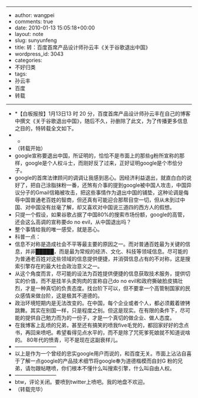 - --
- author: wangpei
- comments: true
- date: 2010-01-13 15:05:18+00:00
- layout: note
- slug: sunyunfeng
- title: 转：百度首席产品设计师孙云丰《关于谷歌退出中国》
- wordpress_id: 3043
- categories:
- 不好归类
- tags:
- 孙云丰
- 百度
- 转载
- --
- *【白板报按】1月13日13 时 20 分，百度首席产品设计师孙云丰在自己的博客中撰文《关于谷歌退出中国》，随后不久，孙删除了此文，为了传播更多信息之目的，特转载全文如下。
- * 
- （转载开始）
- google宣称要退出中国，所证明的，恰恰不是市面上的那些g粉所宣称的那样，google是个人权斗士，而刚好反了过来，正好证明google是个市侩分子。
- google的首席法律顾问的调调让我感到恶心。因经济利益退出，就直白白的说好了，把自己涂脂抹粉一番，还煞有介事的提到google被中国人攻击，中国异议分子的Gmail信箱被攻击，把这些事情作为退出中国的铺垫，这种论调是侮辱中国普通老百姓的智商，但还真有可能迎合那帮目空一切，但从未到过中国、对中国没有丝毫了解，却又喜欢对中国说三道四的西方人的假想。
- 只提一个假设，如果谷歌占据了中国80%的搜索市场份额，google的高管，还会这么高调的宣称要do no evil，从中国退出吗？
- 整个事情给我的唯一感受，就是恶心。
- 科普一点：
- 信息不对称是造成社会不平等最主要的原因之一。而对普通百姓最为关键的信息，并非█████，而是最为常规的经济、文化、科技等领域信息。尽可能的为普通老百姓对这些领域的信息提供便捷，并消弭信息占有的不对称，这是搜索引擎存在的最大社会政治意义之一。
- 从这个角度而言，尽可能的设法为百姓提供便捷的信息获取技术服务，提供切实的价值，而不是挂羊头卖狗肉的宣称自己do no evil和政府撕破脸皮搞壮烈，才是一种真切的负责态度。找台阶下可以，但不要拿一个高管制国家的民众感情来做台阶，这是极其不道德的。
- 政治环境短期内是无法改变的。在中国，每个企业或者个人，都必须戴着镣铐跳舞。其实在别国一样，只是程度之别。但这是现实。在有限的条件下，尽可能的提供自己勉力而为的一份子，才是一个真切的做企业、做人态度。
- 在我博客上乱喷的兄弟，甚至还有搞笑的喷我five毛党的，都回家好好的念点书，再回来喷吧。希望看得见点水平的，而不是除了咒死爹死娘就不知道说啥的。 80年代的愤青，可不是现在这副衰样儿。
- ————————
- 以上是作为一个曾经的忠实google用户而说的，和百度无关。市面上沾沾自喜于了解一点google的产品技术细节将google奉为道德楷模而自封G 粉的兄弟，请勿跟帖瞎喷，你们根本不懂什么叫搜索引擎，什么叫自由人权。
- ————————
- btw，评论关闭。要喷到twitter上喷吧。我的地盘不欢迎。
- （转载完毕）

